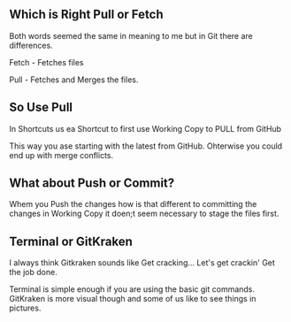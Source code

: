 ## Which is Right Pull or Fetch

Both words seemed the same in meaning to me but in Git there are differences.

Fetch - Fetches files

Pull - Fetches and Merges the files.


## So Use Pull 


In Shortcuts us ea Shortcut to first use Working Copy to PULL from GitHub

This way you ase starting with the latest from GitHub.
Ohterwise you could end up with merge conflicts.


## What about Push or Commit?
Whem you Push the changes how is that different to committing the changes
in Working Copy it doen;t seem necessary to stage the files first.


## Terminal or GitKraken

I always think Gitkraken sounds like Get cracking... Let's get crackin' Get the job done.

Terminal is simple enough if you are using the basic git commands. GitKraken is more visual though and some of us like to see things in pictures.


